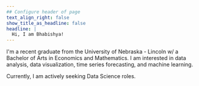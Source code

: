 ```yaml
---
## Configure header of page
text_align_right: false
show_title_as_headline: false
headline: |
  Hi, I am Bhabishya!
---
```


<!-- this is a subheadline -->
I'm a recent graduate from the University of Nebraska - Lincoln w/ a Bachelor of Arts in Economics and Mathematics. I am interested in data analysis, data visualization, time series forecasting, and machine learning. 

Currently, I am actively seeking Data Science roles.